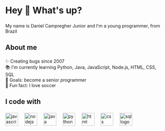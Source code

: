 <!--
## Hi there, I am Daniel junior 👋


**campregher07/campregher07** is a ✨ _special_ ✨ repository because its `README.md` (this file) appears on your GitHub profile.

Here are some ideas to get you started:


- 🌱 I’m currently learning Python, Java, JavaScript, Node.js, HTML, CSS, My SQL;
- 👯 I’m looking to collaborate on chat IA project;
- 💬 Ask me about data science;
- 📫 How to reach me: www.linkedin.com/in/daniel-campregher-junior-101482352;
- ⚡ Fun fact: I love soccer.
-->


<h1 align="left">Hey 👋 What's up?</h1>

###

<p align="left">My name is Daniel Campregher Junior and I'm a young programmer, from Brazil</p>

###

<h2 align="left">About me</h2>

###

<p align="left">✨ Creating bugs since 2007<br>📚 I'm currently learning  Python, Java, JavaScript, Node.js, HTML, CSS, SQL<br>🎯 Goals: become a senior programmer<br>🎲 Fun fact: I love soccer</p>

###

<h2 align="left">I code with</h2>

###

<div align="left">
  <img src="https://cdn.jsdelivr.net/gh/devicons/devicon/icons/javascript/javascript-original.svg" height="40" alt="javascript logo"  />
  <img width="12" />
  <img src="https://cdn.jsdelivr.net/gh/devicons/devicon/icons/nodejs/nodejs-original.svg" height="40" alt="nodejs logo"  />
  <img width="12" />
  <img src="https://cdn.iconscout.com/icon/free/png-256/free-java-logo-icon-download-in-svg-png-gif-file-formats--wordmark-programming-language-pack-logos-icons-1174953.png?f=webp&w=256" height="40" alt="java logo"  />
  <img width="12" />
  <img src="https://logodownload.org/wp-content/uploads/2019/10/python-logo-2.png" height="40" alt="python logo"  />
  <img width="12" />  
  <img src="https://upload.wikimedia.org/wikipedia/commons/thumb/6/61/HTML5_logo_and_wordmark.svg/1200px-HTML5_logo_and_wordmark.svg.png" height="40" alt="html logo"  />
  <img width="12" />
  <img src="https://upload.wikimedia.org/wikipedia/commons/thumb/d/d5/CSS3_logo_and_wordmark.svg/1200px-CSS3_logo_and_wordmark.svg.png" height="40" alt="css logo"  />
  <img width="12" />
  <img src="https://w7.pngwing.com/pngs/167/148/png-transparent-microsoft-azure-sql-database-microsoft-sql-server-database-blue-text-logo-thumbnail.png" height="40" alt="sql logo"  />
  <img width="12" />
</div>

###
